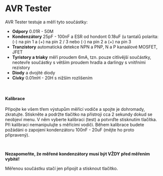 # AVR Tester

AVR Tester testuje a měří tyto součástky:
* **Odpory** 0.01R - 50M
* **Kondenzátory** 25pF - 100nF a ESR od hondont 0.18uF (u tantalů polarita: (-) na pin 1 a (+) na pin 2 / 3 nebo (-) na pin 2 a (+) na pin 3
* **Tranzistory** automatická detekce NPN a PNP, N a P kanaálové MOSFET, JFET
* **Tyristory a triaky** měří proudem 6mA, tzn. pouze citlivější součástky, neotevře součástky s větším proudem hradla a darlingy s vnitřními rezistory
* **Diody** a dvojité diody
* **Cívky** 0.01mH - 20H s nižším rozlišením

<br>

#### Kalibrace
Připojte ke všem třem výstupům měřící vodiče a spojte je dohromady, zkratujte. Stiskněte a podržte tlačítko na přístroji cca 2 sekundy dokud se neobjeví menu. V něm vyberte kalibraci (test) a potvrďte stisknutím tlačítka. Při kalibraci nemanipulujte s měřícími vodiči. Během kalibrace budete požádáni o zapojení kondenzátoru 100nF - 20uF (mějte ho proto připravený).

<br>

**Nezapomeňte, že měřené kondenzátory musí být VŽDY před měřením vybité!**

Měřenou součástku stačí jen připojit a stisknout tlačítko.

